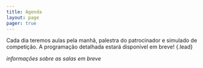 ```yaml
---
title: Agenda
layout: page
pager: true
---
```


Cada dia teremos aulas pela manhã, palestra do patrocinador e simulado de competição. A programação detalhada estará disponível em breve!
{.lead}

*informações sobre as salas em breve*

